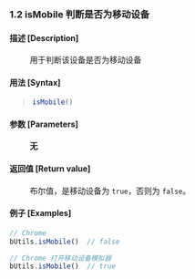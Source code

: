 ### 1.2 isMobile 判断是否为移动设备

#### 描述 [Description]

&nbsp;&nbsp;&nbsp;&nbsp;&nbsp;&nbsp;&nbsp;&nbsp; 用于判断该设备是否为移动设备

#### 用法 [Syntax]

> ```js
> isMobile()
> ```

#### 参数 [Parameters]

&nbsp;&nbsp;&nbsp;&nbsp;&nbsp;&nbsp;&nbsp;&nbsp; **无**

#### 返回值 [Return value]

&nbsp;&nbsp;&nbsp;&nbsp;&nbsp;&nbsp;&nbsp;&nbsp; 布尔值，是移动设备为 `true`，否则为 `false`。

#### 例子 [Examples]

```js
// Chrome 
bUtils.isMobile()  // false

// Chrome 打开移动设备模拟器
bUtils.isMobile()  // true
```

